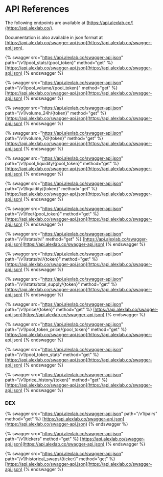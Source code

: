 # API References

The following endpoints are available at [https://api.alexlab.co/](https://api.alexlab.co/).

Documentation is also available in json format at [https://api.alexlab.co/swagger-api.json](https://api.alexlab.co/swagger-api.json).


{% swagger src="https://api.alexlab.co/swagger-api.json" path="/v1/pool_stats/{pool_token}" method="get" %}
[https://api.alexlab.co/swagger-api.json](https://api.alexlab.co/swagger-api.json)
{% endswagger %}

{% swagger src="https://api.alexlab.co/swagger-api.json" path="/v1/pool_volume/{pool_token}" method="get" %}
[https://api.alexlab.co/swagger-api.json](https://api.alexlab.co/swagger-api.json)
{% endswagger %}

{% swagger src="https://api.alexlab.co/swagger-api.json" path="/v1/volume_24h/{token}" method="get" %}
[https://api.alexlab.co/swagger-api.json](https://api.alexlab.co/swagger-api.json)
{% endswagger %}

{% swagger src="https://api.alexlab.co/swagger-api.json" path="/v1/volume_7d/{token}" method="get" %}
[https://api.alexlab.co/swagger-api.json](https://api.alexlab.co/swagger-api.json)
{% endswagger %}

{% swagger src="https://api.alexlab.co/swagger-api.json" path="/v1/pool_liquidity/{pool_token}" method="get" %}
[https://api.alexlab.co/swagger-api.json](https://api.alexlab.co/swagger-api.json)
{% endswagger %}

{% swagger src="https://api.alexlab.co/swagger-api.json" path="/v1/liquidity/{token}" method="get" %}
[https://api.alexlab.co/swagger-api.json](https://api.alexlab.co/swagger-api.json)
{% endswagger %}

{% swagger src="https://api.alexlab.co/swagger-api.json" path="/v1/fee/{pool_token}" method="get" %}
[https://api.alexlab.co/swagger-api.json](https://api.alexlab.co/swagger-api.json)
{% endswagger %}

{% swagger src="https://api.alexlab.co/swagger-api.json" path="/v1/stats/tvl" method="get" %}
[https://api.alexlab.co/swagger-api.json](https://api.alexlab.co/swagger-api.json)
{% endswagger %}

{% swagger src="https://api.alexlab.co/swagger-api.json" path="/v1/stats/tvl/{token}" method="get" %}
[https://api.alexlab.co/swagger-api.json](https://api.alexlab.co/swagger-api.json)
{% endswagger %}

{% swagger src="https://api.alexlab.co/swagger-api.json" path="/v1/stats/total_supply/{token}" method="get" %}
[https://api.alexlab.co/swagger-api.json](https://api.alexlab.co/swagger-api.json)
{% endswagger %}

{% swagger src="https://api.alexlab.co/swagger-api.json" path="/v1/price/{token}" method="get" %}
[https://api.alexlab.co/swagger-api.json](https://api.alexlab.co/swagger-api.json)
{% endswagger %}

{% swagger src="https://api.alexlab.co/swagger-api.json" path="/v1/pool_token_price/{pool_token}" method="get" %}
[https://api.alexlab.co/swagger-api.json](https://api.alexlab.co/swagger-api.json)
{% endswagger %}

{% swagger src="https://api.alexlab.co/swagger-api.json" path="/v1/pool_token_stats" method="get" %}
[https://api.alexlab.co/swagger-api.json](https://api.alexlab.co/swagger-api.json)
{% endswagger %}

{% swagger src="https://api.alexlab.co/swagger-api.json" path="/v1/price_history/{token}" method="get" %}
[https://api.alexlab.co/swagger-api.json](https://api.alexlab.co/swagger-api.json)
{% endswagger %}

### DEX

{% swagger src="https://api.alexlab.co/swagger-api.json" path="/v1/pairs" method="get" %}
[https://api.alexlab.co/swagger-api.json](https://api.alexlab.co/swagger-api.json)
{% endswagger %}

{% swagger src="https://api.alexlab.co/swagger-api.json" path="/v1/tickers" method="get" %}
[https://api.alexlab.co/swagger-api.json](https://api.alexlab.co/swagger-api.json)
{% endswagger %}

{% swagger src="https://api.alexlab.co/swagger-api.json" path="/v1/historical_swaps/{ticker}" method="get" %}
[https://api.alexlab.co/swagger-api.json](https://api.alexlab.co/swagger-api.json)
{% endswagger %}


